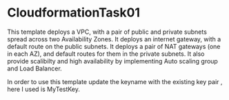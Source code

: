 # CloudformationTask01
This template deploys a VPC, with a pair of public and private subnets spread
across two Availability Zones. It deploys an internet gateway, with a default
route on the public subnets. It deploys a pair of NAT gateways (one in each AZ),
and default routes for them in the private subnets. It also provide scalibilty and high availability by implementing Auto scaling group and Load Balancer.

In order to use this template update the keyname with the existing key pair , here I used is MyTestKey.

